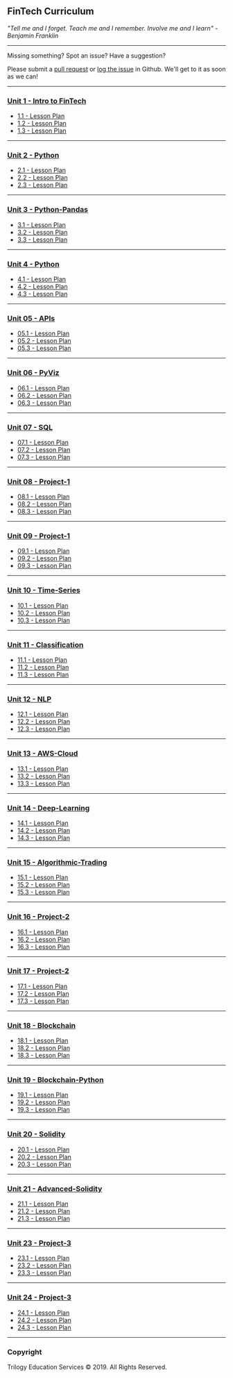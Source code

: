 ## FinTech Curriculum

_"Tell me and I forget. Teach me and I remember. Involve me and I learn" - Benjamin Franklin_

- - -

Missing something? Spot an issue? Have a suggestion?

Please submit a [pull request](https://github.com/coding-boot-camp/FinTech-Lesson-Plans/pulls) or [log the issue](https://github.com/coding-boot-camp/FinTech-Lesson-Plans/issues) in Github. We'll get to it as soon as we can!

- - -

### [Unit 1 - Intro to FinTech](01-Lesson-Plans/01-Intro-to-FinTech)

* [1.1 - Lesson Plan](01-Lesson-Plans/01-Intro-to-FinTech/1/LessonPlan.md)
* [1.2 - Lesson Plan](01-Lesson-Plans/01-Intro-to-FinTech/2/LessonPlan.md)
* [1.3 - Lesson Plan](01-Lesson-Plans/01-Intro-to-FinTech/3/LessonPlan.md)

- - -

### [Unit 2 - Python](01-Lesson-Plans/02-Python)

* [2.1 - Lesson Plan](01-Lesson-Plans/02-Python/1/LessonPlan.md)
* [2.2 - Lesson Plan](01-Lesson-Plans/02-Python/2/LessonPlan.md)
* [2.3 - Lesson Plan](01-Lesson-Plans/02-Python/3/LessonPlan.md)

- - -

### [Unit 3 - Python-Pandas](01-Lesson-Plans/03-Python-Pandas)

* [3.1 - Lesson Plan](01-Lesson-Plans/03-Python-Pandas/1/LessonPlan.md)
* [3.2 - Lesson Plan](01-Lesson-Plans/03-Python-Pandas/2/LessonPlan.md)
* [3.3 - Lesson Plan](01-Lesson-Plans/03-Python-Pandas/3/LessonPlan.md)

- - -

### [Unit 4 - Python](01-Lesson-Plans/04-Pandas)

* [4.1 - Lesson Plan](01-Lesson-Plans/04-Pandas/1/LessonPlan.md)
* [4.2 - Lesson Plan](01-Lesson-Plans/04-Pandas/2/LessonPlan.md)
* [4.3 - Lesson Plan](01-Lesson-Plans/04-Pandas/3/LessonPlan.md)

- - -

### [Unit 05 - APIs](01-Lesson-Plans/05-APIs)

* [05.1 - Lesson Plan](01-Lesson-Plans/05-APIs/1/LessonPlan.md)
* [05.2 - Lesson Plan](01-Lesson-Plans/05-APIs/2/LessonPlan.md)
* [05.3 - Lesson Plan](01-Lesson-Plans/05-APIs/3/LessonPlan.md)

---

	

### [Unit 06 - PyViz](01-Lesson-Plans/06-PyViz)

* [06.1 - Lesson Plan](01-Lesson-Plans/06-PyViz/1/LessonPlan.md)
* [06.2 - Lesson Plan](01-Lesson-Plans/06-PyViz/2/LessonPlan.md)
* [06.3 - Lesson Plan](01-Lesson-Plans/06-PyViz/3/LessonPlan.md)

---

	

### [Unit 07 - SQL](01-Lesson-Plans/07-SQL)

* [07.1 - Lesson Plan](01-Lesson-Plans/07-SQL/1/LessonPlan.md)
* [07.2 - Lesson Plan](01-Lesson-Plans/07-SQL/2/LessonPlan.md)
* [07.3 - Lesson Plan](01-Lesson-Plans/07-SQL/3/LessonPlan.md)

---

	

### [Unit 08 - Project-1](01-Lesson-Plans/08-Project-1)

* [08.1 - Lesson Plan](01-Lesson-Plans/08-Project-1/1/LessonPlan.md)
* [08.2 - Lesson Plan](01-Lesson-Plans/08-Project-1/2/LessonPlan.md)
* [08.3 - Lesson Plan](01-Lesson-Plans/08-Project-1/3/LessonPlan.md)

---

	

### [Unit 09 - Project-1](01-Lesson-Plans/09-Project-1)

* [09.1 - Lesson Plan](01-Lesson-Plans/09-Project-1/1/LessonPlan.md)
* [09.2 - Lesson Plan](01-Lesson-Plans/09-Project-1/2/LessonPlan.md)
* [09.3 - Lesson Plan](01-Lesson-Plans/09-Project-1/3/LessonPlan.md)

---

	

### [Unit 10 - Time-Series](01-Lesson-Plans/10-Time-Series)

* [10.1 - Lesson Plan](01-Lesson-Plans/10-Time-Series/1/LessonPlan.md)
* [10.2 - Lesson Plan](01-Lesson-Plans/10-Time-Series/2/LessonPlan.md)
* [10.3 - Lesson Plan](01-Lesson-Plans/10-Time-Series/3/LessonPlan.md)

---

	

### [Unit 11 - Classification](01-Lesson-Plans/11-Classification)

* [11.1 - Lesson Plan](01-Lesson-Plans/11-Classification/1/LessonPlan.md)
* [11.2 - Lesson Plan](01-Lesson-Plans/11-Classification/2/LessonPlan.md)
* [11.3 - Lesson Plan](01-Lesson-Plans/11-Classification/3/LessonPlan.md)

---

	

### [Unit 12 - NLP](01-Lesson-Plans/12-NLP)

* [12.1 - Lesson Plan](01-Lesson-Plans/12-NLP/1/LessonPlan.md)
* [12.2 - Lesson Plan](01-Lesson-Plans/12-NLP/2/LessonPlan.md)
* [12.3 - Lesson Plan](01-Lesson-Plans/12-NLP/3/LessonPlan.md)

---

	

### [Unit 13 - AWS-Cloud](01-Lesson-Plans/13-AWS-Cloud)

* [13.1 - Lesson Plan](01-Lesson-Plans/13-AWS-Cloud/1/LessonPlan.md)
* [13.2 - Lesson Plan](01-Lesson-Plans/13-AWS-Cloud/2/LessonPlan.md)
* [13.3 - Lesson Plan](01-Lesson-Plans/13-AWS-Cloud/3/LessonPlan.md)

---

	

### [Unit 14 - Deep-Learning](01-Lesson-Plans/14-Deep-Learning)

* [14.1 - Lesson Plan](01-Lesson-Plans/14-Deep-Learning/1/LessonPlan.md)
* [14.2 - Lesson Plan](01-Lesson-Plans/14-Deep-Learning/2/LessonPlan.md)
* [14.3 - Lesson Plan](01-Lesson-Plans/14-Deep-Learning/3/LessonPlan.md)

---

	

### [Unit 15 - Algorithmic-Trading](01-Lesson-Plans/15-Algorithmic-Trading)

* [15.1 - Lesson Plan](01-Lesson-Plans/15-Algorithmic-Trading/1/LessonPlan.md)
* [15.2 - Lesson Plan](01-Lesson-Plans/15-Algorithmic-Trading/2/LessonPlan.md)
* [15.3 - Lesson Plan](01-Lesson-Plans/15-Algorithmic-Trading/3/LessonPlan.md)

---

	

### [Unit 16 - Project-2](01-Lesson-Plans/16-Project-2)

* [16.1 - Lesson Plan](01-Lesson-Plans/16-Project-2/1/LessonPlan.md)
* [16.2 - Lesson Plan](01-Lesson-Plans/16-Project-2/2/LessonPlan.md)
* [16.3 - Lesson Plan](01-Lesson-Plans/16-Project-2/3/LessonPlan.md)

---

	

### [Unit 17 - Project-2](01-Lesson-Plans/17-Project-2)

* [17.1 - Lesson Plan](01-Lesson-Plans/17-Project-2/1/LessonPlan.md)
* [17.2 - Lesson Plan](01-Lesson-Plans/17-Project-2/2/LessonPlan.md)
* [17.3 - Lesson Plan](01-Lesson-Plans/17-Project-2/3/LessonPlan.md)

---

	

### [Unit 18 - Blockchain](01-Lesson-Plans/18-Blockchain)

* [18.1 - Lesson Plan](01-Lesson-Plans/18-Blockchain/1/LessonPlan.md)
* [18.2 - Lesson Plan](01-Lesson-Plans/18-Blockchain/2/LessonPlan.md)
* [18.3 - Lesson Plan](01-Lesson-Plans/18-Blockchain/3/LessonPlan.md)

---

	

### [Unit 19 - Blockchain-Python](01-Lesson-Plans/19-Blockchain-Python)

* [19.1 - Lesson Plan](01-Lesson-Plans/19-Blockchain-Python/1/LessonPlan.md)
* [19.2 - Lesson Plan](01-Lesson-Plans/19-Blockchain-Python/2/LessonPlan.md)
* [19.3 - Lesson Plan](01-Lesson-Plans/19-Blockchain-Python/3/LessonPlan.md)

---

	

### [Unit 20 - Solidity](01-Lesson-Plans/20-Solidity)

* [20.1 - Lesson Plan](01-Lesson-Plans/20-Solidity/1/LessonPlan.md)
* [20.2 - Lesson Plan](01-Lesson-Plans/20-Solidity/2/LessonPlan.md)
* [20.3 - Lesson Plan](01-Lesson-Plans/20-Solidity/3/LessonPlan.md)

---

	

### [Unit 21 - Advanced-Solidity](01-Lesson-Plans/21-Advanced-Solidity)

* [21.1 - Lesson Plan](01-Lesson-Plans/21-Advanced-Solidity/1/LessonPlan.md)
* [21.2 - Lesson Plan](01-Lesson-Plans/21-Advanced-Solidity/2/LessonPlan.md)
* [21.3 - Lesson Plan](01-Lesson-Plans/21-Advanced-Solidity/3/LessonPlan.md)

---

	

### [Unit 23 - Project-3](01-Lesson-Plans/23-Project-3)

* [23.1 - Lesson Plan](01-Lesson-Plans/23-Project-3/1/LessonPlan.md)
* [23.2 - Lesson Plan](01-Lesson-Plans/23-Project-3/2/LessonPlan.md)
* [23.3 - Lesson Plan](01-Lesson-Plans/23-Project-3/3/LessonPlan.md)

---

	
### [Unit 24 - Project-3](01-Lesson-Plans/24-Project-3)

* [24.1 - Lesson Plan](01-Lesson-Plans/24-Project-3/1/LessonPlan.md)
* [24.2 - Lesson Plan](01-Lesson-Plans/24-Project-3/2/LessonPlan.md)
* [24.3 - Lesson Plan](01-Lesson-Plans/24-Project-3/3/LessonPlan.md)

---

### Copyright

Trilogy Education Services © 2019. All Rights Reserved.
